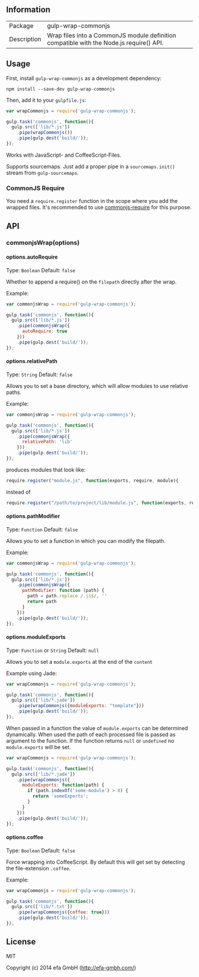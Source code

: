 ## Information

<table>
<tr>
<td>Package</td><td>gulp-wrap-commonjs</td>
</tr>
<tr>
<td>Description</td>
<td>Wrap files into a CommonJS module definition compatible with the Node.js require() API.</td>
</tr>
</table>

## Usage

First, install `gulp-wrap-commonjs` as a development dependency:

```shell
npm install --save-dev gulp-wrap-commonjs
```

Then, add it to your `gulpfile.js`:

```javascript
var wrapCommonjs = require('gulp-wrap-commonjs');

gulp.task('commonjs', function(){
  gulp.src(['lib/*.js'])
    .pipe(wrapCommonjs())
    .pipe(gulp.dest('build/'));
});
```

Works with JavaScript- and CoffeeScript-Files.

Supports sourcemaps. Just add a proper pipe in a `sourcemaps.init()` stream from `gulp-sourcemaps`.


### CommonJS Require

You need a `require.register` function in the scope where you add the wrapped files. It's recommended to use [commonjs-require](https://github.com/efacilitation/commonjs-require) for this purpose.


## API

### commonjsWrap(options)

#### options.autoRequire
Type: `Boolean`
Default: `false`

Whether to append a require() on the `filepath` directly after the wrap.

Example:

```javascript
var commonjsWrap = require('gulp-wrap-commonjs');

gulp.task('commonjs', function(){
  gulp.src(['lib/*.js'])
    .pipe(commonjsWrap({
      autoRequire: true
    }))
    .pipe(gulp.dest('build/'));
});
```

#### options.relativePath
Type: `String`
Default: `false`

Allows you to set a base directory, which will allow modules to use relative
paths.

Example:

```javascript
var commonjsWrap = require('gulp-wrap-commonjs');

gulp.task('commonjs', function(){
  gulp.src(['lib/*.js'])
    .pipe(commonjsWrap({
      relativePath: 'lib'
    }))
    .pipe(gulp.dest('build/'));
});

```

produces modules that look like:

```js
require.register("module.js", function(exports, require, module){
```

instead of

```js
require.register("/path/to/project/lib/module.js", function(exports, require, module){
```

#### options.pathModifier
Type: `Function`
Default: `false`

Allows you to set a function in which you can modify the filepath.

Example:

```javascript
var commonjsWrap = require('gulp-wrap-commonjs');

gulp.task('commonjs', function(){
  gulp.src(['lib/*.js'])
    .pipe(commonjsWrap({
      pathModifier: function (path) {
        path = path.replace /.js$/, ''
        return path
      }
    }))
    .pipe(gulp.dest('build/'));
});
```



#### options.moduleExports
Type: `Function` or `String`
Default: `null`

Allows you to set a `module.exports` at the end of the `content`

Example using Jade:

```javascript
var wrapCommonjs = require('gulp-wrap-commonjs');

gulp.task('commonjs', function(){
  gulp.src(['lib/*.jade'])
    .pipe(wrapCommonjs({moduleExports: "template"}))
    .pipe(gulp.dest('build/'));
});
```

When passed in a function the value of `module.exports` can be determined dynamically.
When used the path of each processed file is passed as argument to the function.
If the function returns `null` or `undefined` no `module.exports` will be set.

```javascript
var wrapCommonjs = require('gulp-wrap-commonjs');

gulp.task('commonjs', function(){
  gulp.src(['lib/*.jade'])
    .pipe(wrapCommonjs({
      moduleExports: function(path) {
        if (path.indexOf('some-module') > 0) {
          return 'someExports';
        }
      }
    }))
    .pipe(gulp.dest('build/'));
});
```

#### options.coffee
Type: `Boolean`
Default: `false`

Force wrapping into CoffeeScript. By default this will get set by detecting the file-extension `.coffee`.

Example:

```javascript
var wrapCommonjs = require('gulp-wrap-commonjs');

gulp.task('commonjs', function(){
  gulp.src(['lib/*.txt'])
    .pipe(wrapCommonjs({coffee: true}))
    .pipe(gulp.dest('build/'));
});
```


## License

MIT

Copyright (c) 2014 efa GmbH (http://efa-gmbh.com/)
